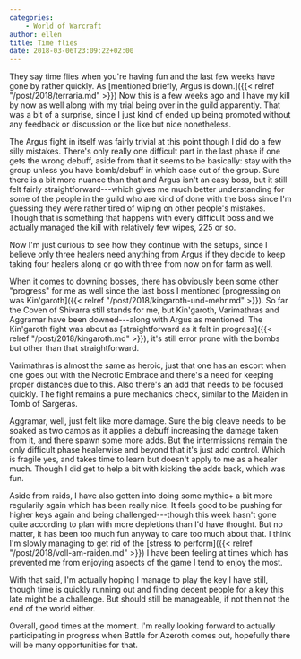 ```yaml
---
categories:
    - World of Warcraft
author: ellen
title: Time flies
date: 2018-03-06T23:09:22+02:00
---
```


They say time flies when you're having fun and the last few weeks have gone by rather quickly. As [mentioned briefly, Argus is down.]({{< relref "/post/2018/terraria.md" >}}) Now this is a few weeks ago and I have my kill by now as well along with my trial being over in the guild apparently. That was a bit of a surprise, since I just kind of ended up being promoted without any feedback or discussion or the like but nice nonetheless.

The Argus fight in itself was fairly trivial at this point though I did do a few silly mistakes. There's only really one difficult part in the last phase if one gets the wrong debuff, aside from that it seems to be basically: stay with the group unless you have bomb/debuff in which case out of the group. Sure there is a bit more nuance than that and Argus isn't an easy boss, but it still felt fairly straightforward---which gives me much better understanding for some of the people in the guild who are kind of done with the boss since I'm guessing they were rather tired of wiping on other people's mistakes. Though that is something that happens with every difficult boss and we actually managed the kill with relatively few wipes, 225 or so.

Now I'm just curious to see how they continue with the setups, since I believe only three healers need anything from Argus if they decide to keep taking four healers along or go with three from now on for farm as well.

When it comes to downing bosses, there has obviously been some other "progress" for me as well since the last boss I mentioned [progressing on was Kin'garoth]({{< relref "/post/2018/kingaroth-und-mehr.md" >}}). So far the Coven of Shivarra still stands for me, but Kin'garoth, Varimathras and Aggramar have been downed---along with Argus as mentioned. The Kin'garoth fight was about as [straightforward as it felt in progress]({{< relref "/post/2018/kingaroth.md" >}}), it's still error prone with the bombs but other than that straightforward.

Varimathras is almost the same as heroic, just that one has an escort when one goes out with the Necrotic Embrace and there's a need for keeping proper distances due to this. Also there's an add that needs to be focused quickly. The fight remains a pure mechanics check, similar to the Maiden in Tomb of Sargeras.

Aggramar, well, just felt like more damage. Sure the big cleave needs to be soaked as two camps as it applies a debuff increasing the damage taken from it, and there spawn some more adds. But the intermissions remain the only difficult phase healerwise and beyond that it's just add control. Which is fragile yes, and takes time to learn but doesn't apply to me as a healer much. Though I did get to help a bit with kicking the adds back, which was fun.

Aside from raids, I have also gotten into doing some mythic+ a bit more regularily again which has been really nice. It feels good to be pushing for higher keys again and being challenged---though this week hasn't gone quite according to plan with more depletions than I'd have thought. But no matter, it has been too much fun anyway to care too much about that. I think I'm slowly managing to get rid of the [stress to perform]({{< relref "/post/2018/voll-am-raiden.md" >}}) I have been feeling at times which has prevented me from enjoying aspects of the game I tend to enjoy the most.

With that said, I'm actually hoping I manage to play the key I have still, though time is quickly running out and finding decent people for a key this late might be a challenge. But should still be manageable, if not then not the end of the world either.

Overall, good times at the moment. I'm really looking forward to actually participating in progress when Battle for Azeroth comes out, hopefully there will be many opportunities for that.
